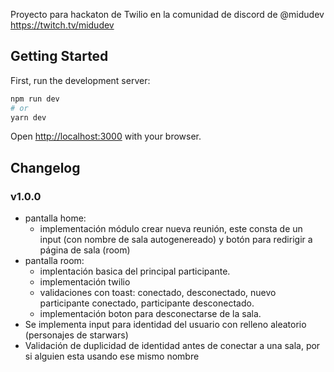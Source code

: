 Proyecto para hackaton de Twilio en la comunidad de discord de @midudev https://twitch.tv/midudev

## Getting Started

First, run the development server:

```bash
npm run dev
# or
yarn dev
```

Open [http://localhost:3000](http://localhost:3000) with your browser.

## Changelog

### v1.0.0
- pantalla home:
    - implementación módulo crear nueva reunión, este consta de un input (con nombre de sala autogenereado) y botón para redirigir a página de sala (room)
- pantalla room:
    - implentación basica del principal participante.
    - implementación twilio
    - validaciones con toast: conectado, desconectado, nuevo participante conectado, participante desconectado.
    - implementación boton para desconectarse de la sala.
- Se implementa input para identidad del usuario con relleno aleatorio (personajes de starwars)
- Validación de duplicidad de identidad antes de conectar a una sala, por si alguien esta usando ese mismo nombre